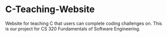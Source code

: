 # C-Teaching-Website
Website for teaching C that users can complete coding challenges on. This is our project for CS 320 Fundamentals of Software Engineering.
